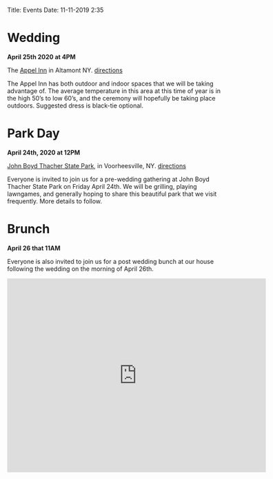 Title: Events
Date: 11-11-2019 2:35

# Wedding
**April 25th 2020 at 4PM**

The [Appel Inn](https://www.appelinn.com) in Altamont NY. [directions](https://goo.gl/maps/bk7ZXH2gUgS9zXUPA)

The Appel Inn has both outdoor and indoor spaces that we will be taking advantage of.
The average temperature in this area at this time of year is in the high 50’s to low 60’s, 
and the ceremony will hopefully be taking place outdoors. Suggested dress is black-tie optional.


# Park Day
**April 24th, 2020 at 12PM**

[John Boyd Thacher State Park](https://parks.ny.gov/parks/128/), in Voorheesville, NY. [directions](https://goo.gl/maps/N3Pr4RdRTpGc4wU99)

Everyone is invited to join us for a pre-wedding gathering at John Boyd Thacher State 
Park on Friday April 24th. We will be grilling, playing lawngames, and generally hoping 
to share this beautiful park that we visit frequently. More details to follow.

# Brunch
**April 26 that 11AM**

Everyone is also invited to join us for a post wedding
bunch at our house following the wedding on the morning of April 26th.

<iframe src="https://www.google.com/maps/embed?pb=!1m18!1m12!1m3!1d2929.9335371840175!2d-73.67616434860913!3d42.747458379060504!2m3!1f0!2f0!3f0!3m2!1i1024!2i768!4f13.1!3m3!1m2!1s0x89de0f94d4f7b1c3%3A0x96039d1ee429307a!2s1%20Frear%20Ave%2C%20Troy%2C%20NY%2012180!5e0!3m2!1sen!2sus!4v1573597965873!5m2!1sen!2sus" width="600" height="450" frameborder="0" style="border:0;" allowfullscreen=""></iframe>

